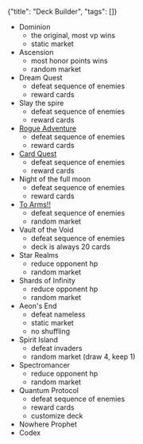 {"title": "Deck Builder", "tags": []}

* Dominion
  * the original, most vp wins
  * static market
* Ascension
  * most honor points wins
  * random market
* Dream Quest
  * defeat sequence of enemies
  * reward cards
* Slay the spire
  * defeat sequence of enemies
  * reward cards
* [Rogue Adventure](https://play.google.com/store/apps/details?id=it.sharklab.rogueadventure)
  * defeat sequence of enemies
  * reward cards
* [Card Quest](https://store.steampowered.com/app/493080/Card_Quest/)
  * defeat sequence of enemies
  * reward cards
* Night of the full moon
  * defeat sequence of enemies
  * reward cards
* [To Arms!!](https://play.google.com/store/apps/details?id=com.latahunden.toarms)
  * defeat sequence of enemies
  * random market
* Vault of the Void
  * defeat sequence of enemies
  * deck is always 20 cards
* Star Realms
  * reduce opponent hp
  * random market
* Shards of Infinity
  * reduce opponent hp
  * random market
* Aeon's End
  * defeat nameless
  * static market
  * no shuffling
* Spirit Island
  * defeat invaders
  * random market (draw 4, keep 1)
* Spectromancer
  * reduce opponent hp
  * random market
* Quantum Protocol
  * defeat sequence of enemies
  * reward cards
  * customize deck
* Nowhere Prophet
* Codex
